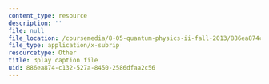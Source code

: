 ```yaml
---
content_type: resource
description: ''
file: null
file_location: /coursemedia/8-05-quantum-physics-ii-fall-2013/886ea874c132527a84502586dfaa2c56_ZTNip78TUvA.vtt
file_type: application/x-subrip
resourcetype: Other
title: 3play caption file
uid: 886ea874-c132-527a-8450-2586dfaa2c56
---
```

